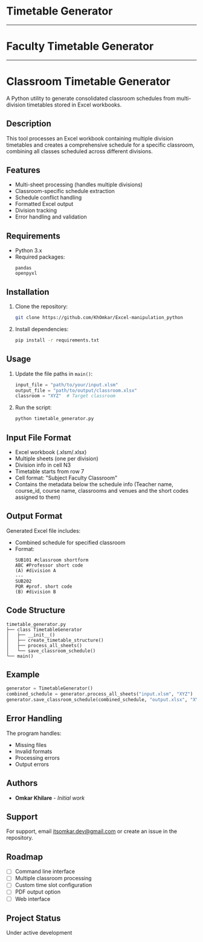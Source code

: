 # Timetable Generator

---
# Faculty Timetable Generator
---
# Classroom Timetable Generator

A Python utility to generate consolidated classroom schedules from multi-division timetables stored in Excel workbooks.

## Description

This tool processes an Excel workbook containing multiple division timetables and creates a comprehensive schedule for a specific classroom, combining all classes scheduled across different divisions.

## Features

- Multi-sheet processing (handles multiple divisions)
- Classroom-specific schedule extraction
- Schedule conflict handling
- Formatted Excel output
- Division tracking
- Error handling and validation

## Requirements

- Python 3.x
- Required packages:
  ```
  pandas
  openpyxl
  ```

## Installation

1. Clone the repository:
   ```bash
   git clone https://github.com/KhOmkar/Excel-manipulation_python
   ```

2. Install dependencies:
   ```bash
   pip install -r requirements.txt
   ```

## Usage

1. Update the file paths in `main()`:
   ```python
   input_file = "path/to/your/input.xlsm"
   output_file = "path/to/output/classroom.xlsx"
   classroom = "XYZ"  # Target classroom
   ```

2. Run the script:
   ```bash
   python timetable_generator.py
   ```

## Input File Format

- Excel workbook (.xlsm/.xlsx)
- Multiple sheets (one per division)
- Division info in cell N3
- Timetable starts from row 7
- Cell format: "Subject Faculty Classroom"
- Contains the metadata below the schedule info (Teacher name, course_id, course name, classrooms and venues and the short codes assigned to them)

## Output Format

Generated Excel file includes:
- Combined schedule for specified classroom
- Format:
  ```
  SUB101 #classroom shortform
  ABC #Professor short code
  (A) #division A
  ---
  SUB202
  PQR #prof. short code
  (B) #division B
  ```

## Code Structure

```
timetable_generator.py
├── class TimetableGenerator
│   ├── __init__()
│   ├── create_timetable_structure()
│   ├── process_all_sheets()
│   └── save_classroom_schedule()
└── main()
```

## Example

```python
generator = TimetableGenerator()
combined_schedule = generator.process_all_sheets("input.xlsm", "XYZ")
generator.save_classroom_schedule(combined_schedule, "output.xlsx", "XYZ")
```

## Error Handling

The program handles:
- Missing files
- Invalid formats
- Processing errors
- Output errors


## Authors

* **Omkar Khilare** - *Initial work*


## Support

For support, email itsomkar.dev@gmail.com or create an issue in the repository.

## Roadmap

- [ ] Command line interface
- [ ] Multiple classroom processing
- [ ] Custom time slot configuration
- [ ] PDF output option
- [ ] Web interface

## Project Status

Under active development
